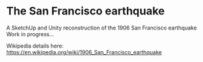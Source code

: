 # The San Francisco earthquake
A SketchUp and Unity reconstruction of the 1906 San Francisco earthquake
Work in progress...

Wikipedia details here: https://en.wikipedia.org/wiki/1906_San_Francisco_earthquake
